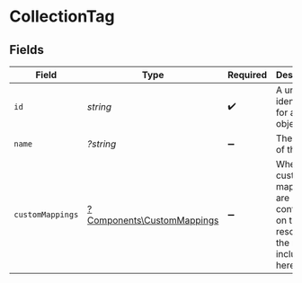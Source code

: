 # CollectionTag


## Fields

| Field                                                                             | Type                                                                              | Required                                                                          | Description                                                                       | Example                                                                           |
| --------------------------------------------------------------------------------- | --------------------------------------------------------------------------------- | --------------------------------------------------------------------------------- | --------------------------------------------------------------------------------- | --------------------------------------------------------------------------------- |
| `id`                                                                              | *string*                                                                          | :heavy_check_mark:                                                                | A unique identifier for an object.                                                | 12345                                                                             |
| `name`                                                                            | *?string*                                                                         | :heavy_minus_sign:                                                                | The name of the tag.                                                              | User Experience                                                                   |
| `customMappings`                                                                  | [?Components\CustomMappings](../../Models/Components/CustomMappings.md)           | :heavy_minus_sign:                                                                | When custom mappings are configured on the resource, the result is included here. |                                                                                   |
